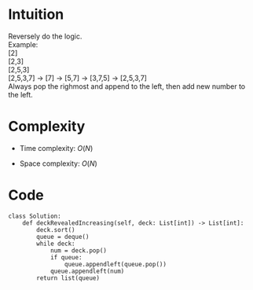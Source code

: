 # Intuition
Reversely do the logic.<br>
Example:<br>
[2] <br>
[2,3]<br>
[2,5,3]<br>
[2,5,3,7] -> [7] -> [5,7] -> [3,7,5] -> [2,5,3,7]<br>
Always pop the righmost and append to the left, then add new number to the left.

# Complexity
- Time complexity:
    $O(N)$

- Space complexity:
    $O(N)$

# Code
```python3 []
class Solution:
    def deckRevealedIncreasing(self, deck: List[int]) -> List[int]:
        deck.sort()
        queue = deque()
        while deck:
            num = deck.pop()
            if queue:
                queue.appendleft(queue.pop())
            queue.appendleft(num)
        return list(queue)
```